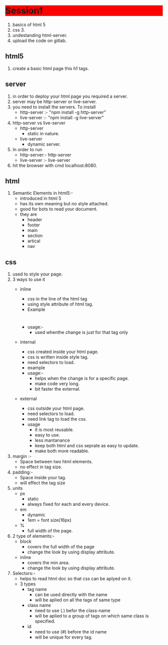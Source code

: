 # Session1

1. basics of html 5
2. css 3.
3. undestanding html-server.
4. upload the code on gitlab.

## html5

1. create a basic html page this h1 tags.

## server

1. in order to deploy your html page you required a server.
2. server may be http-server or live-server.
3. you need to install the servers. To install
    - http-server :- "npm install -g http-server"
    - live-server :- "npm install -g live-server"
4. http-server vs live-server
    - http-server
        - static in nature.
    - live-server
        - dynamic server.
5. In order to run 
    - http-server:- http-server
    - live-server :- live-server
6. hit the browser with cmd localhost:8080.

## html
1. Semantic Elements in html5:-
    - introduced in html 5
    - has its own meaning but no style attached.
    - good for bots to read your document.
    - they are
        - header
        - footer
        - main
        - section
        - artical
        - nav

## css

1. used to style your page.
2. 3 ways to use it
    - inline
        - css in the line of the html tag
        - using style attribute of html tag.
        - Example <h1 style="background-color:red">
        - usage:-
            - used whenthe change is just for that tag only

    - internal
        - css created inside your html page.
        - css is written inside style tag.
        - need selectors to load.
        - example  <style>
                    h1{
                        background-color: red;
                    }
                    </style>
        - usage:-
            - helps when the change is for a specific page.
            - make code very long.
            - bit faster the external.

    - external
        - css outside your html page.
        - need selectors to load.
        - need link tag to load the css.
        - usage
            - it is most reusable.
            - easy to use.
            - less mantanance
            - keep both html and css seprate as easy to update.
            - make both more readable.
3. margin :-
    - Space between two html elements.
    - no effect in tag size.
4. padding:-
    - Space inside your tag.
    - will effect the tag size
5. units
    - px
        - static
        - always fixed for each and every device. 
    - em
        - dynamic
        - 1em = font size(16px)
    - %
        - full width of the page.
6. 2 type of elements:-
    - block 
        - covers the full width of the page
        - change the look by using display attribute.
    - inline 
        - covers the min area.
        - change the look by using display attribute.
7. Selectors:-
    - helps to read html doc so that css can be aplyed on it.
    - 3 types
        - tag name
            - can be used directly with the name
            - will be aplied on all the tags of same type
        - class name
            - need to use (.) befor the class-name
            - will be aplied to a group of tags on which same class is specified. 
        - id
            - need to use (#) before the id name
            - will be unique for every tag.

